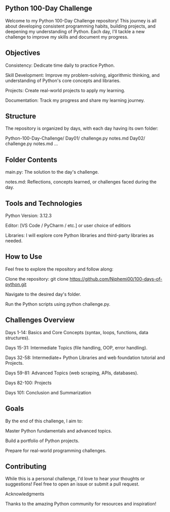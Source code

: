 ## Python 100-Day Challenge

Welcome to my Python 100-Day Challenge repository! This journey is all about developing consistent programming habits, building projects, and deepening my understanding of Python. Each day, I'll tackle a new challenge to improve my skills and document my progress.

## Objectives

Consistency: Dedicate time daily to practice Python.

Skill Development: Improve my problem-solving, algorithmic thinking, and understanding of Python's core concepts and libraries.

Projects: Create real-world projects to apply my learning.

Documentation: Track my progress and share my learning journey.

## Structure

The repository is organized by days, with each day having its own folder:

Python-100-Day-Challenge/
  Day01/
    challenge.py
    notes.md
  Day02/
    challenge.py
    notes.md
  ...

## Folder Contents

main.py: The solution to the day's challenge.

notes.md: Reflections, concepts learned, or challenges faced during the day.

## Tools and Technologies

Python Version: 3.12.3

Editor: [VS Code / PyCharm / etc.] or user choice of editiors

Libraries: I will explore core Python libraries and third-party libraries as needed.

## How to Use

Feel free to explore the repository and follow along:

Clone the repository: git clone https://github.com/Niphemi00/100-days-of-python.git

Navigate to the desired day's folder.

Run the Python scripts using python challenge.py.

## Challenges Overview

Days 1-14: Basics and Core Concepts (syntax, loops, functions, data structures).

Days 15-31: Intermediate Topics (file handling, OOP, error handling).

Days 32-58: Intermediate+ Python Libraries and web foundation tutorial and Projects.

Days 59-81: Advanced Topics (web scraping, APIs, databases).

Days 82-100: Projects

Days 101: Conclusion and Summarization

## Goals

By the end of this challenge, I aim to:

Master Python fundamentals and advanced topics.

Build a portfolio of Python projects.

Prepare for real-world programming challenges.

## Contributing

While this is a personal challenge, I'd love to hear your thoughts or suggestions! Feel free to open an issue or submit a pull request.

Acknowledgments

Thanks to the amazing Python community for resources and inspiration!
